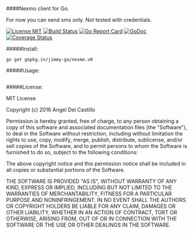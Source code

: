 ####Nexmo client for Go.

For now you can send sms only. Not tested with credentials.

[![License MIT](https://img.shields.io/npm/l/express.svg)](http://opensource.org/licenses/MIT)
[![Build Status](https://travis-ci.org/jimmy-go/nexmo.svg?branch=master)](https://travis-ci.org/jimmy-go/nexmo)
[![Go Report Card](https://goreportcard.com/badge/github.com/jimmy-go/nexmo)](https://goreportcard.com/report/github.com/jimmy-go/nexmo)
[![GoDoc](http://godoc.org/github.com/jimmy-go/nexmo?status.png)](http://godoc.org/github.com/jimmy-go/nexmo)
[![Coverage Status](https://coveralls.io/repos/github/jimmy-go/nexmo/badge.svg?branch=master)](https://coveralls.io/github/jimmy-go/nexmo?branch=master)

#####Install:
```
go get gopkg.in/jimmy-go/nexmo.v0
```

#####Usage:
```
```

#####License:

MIT License

Copyright (c) 2016 Angel Del Castillo

Permission is hereby granted, free of charge, to any person obtaining a copy
of this software and associated documentation files (the "Software"), to deal
in the Software without restriction, including without limitation the rights
to use, copy, modify, merge, publish, distribute, sublicense, and/or sell
copies of the Software, and to permit persons to whom the Software is
furnished to do so, subject to the following conditions:

The above copyright notice and this permission notice shall be included in all
copies or substantial portions of the Software.

THE SOFTWARE IS PROVIDED "AS IS", WITHOUT WARRANTY OF ANY KIND, EXPRESS OR
IMPLIED, INCLUDING BUT NOT LIMITED TO THE WARRANTIES OF MERCHANTABILITY,
FITNESS FOR A PARTICULAR PURPOSE AND NONINFRINGEMENT. IN NO EVENT SHALL THE
AUTHORS OR COPYRIGHT HOLDERS BE LIABLE FOR ANY CLAIM, DAMAGES OR OTHER
LIABILITY, WHETHER IN AN ACTION OF CONTRACT, TORT OR OTHERWISE, ARISING FROM,
OUT OF OR IN CONNECTION WITH THE SOFTWARE OR THE USE OR OTHER DEALINGS IN THE
SOFTWARE.
